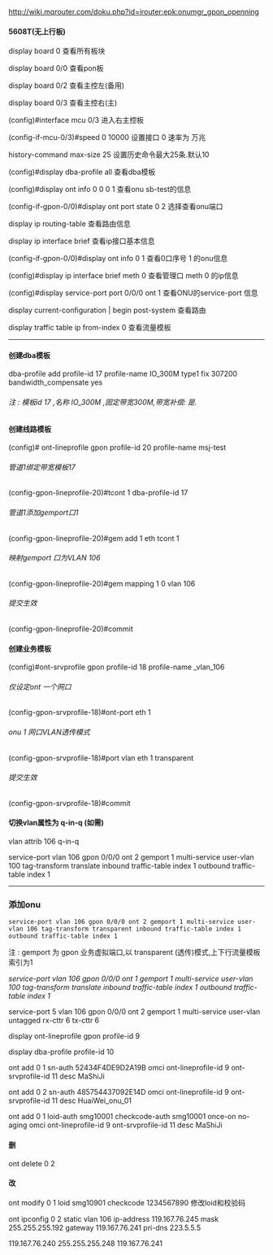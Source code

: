 http://wiki.mqrouter.com/doku.php?id=irouter:epk:onumgr_gpon_openning

#### 5608T(无上行板)

display board 0		查看所有板块

display board 0/0  查看pon板

display board 0/2  查看主控左(备用)

display board 0/3  查看主控右(主)

(config)#interface mcu 0/3		进入右主控板

(config-if-mcu-0/3)#speed 0 10000	设置接口 0 速率为 万兆

history-command max-size 25		设置历史命令最大25条.默认10



(config)#display dba-profile all   查看dba模板

(config)#display ont info 0 0 0 1		查看onu sb-test的信息

(config-if-gpon-0/0)#display ont port state 0 2  选择查看onu端口

display ip routing-table  查看路由信息

display ip interface brief  查看ip接口基本信息

(config-if-gpon-0/0)#display ont info 0 1	查看0口序号 1 的onu信息

(config)#display ip interface brief meth 0  查看管理口 meth 0 的ip信息

(config)#display service-port port 0/0/0 ont 1  查看ONU的service-port 信息

display current-configuration | begin post-system  查看路由

display traffic table ip from-index 0		查看流量模板

---

#### 创建dba模板

dba-profile add profile-id 17 profile-name IO_300M type1 fix 307200 bandwidth_compensate yes 

######  注 : 模板id 17 ,名称 IO_300M ,固定带宽300M,带宽补偿: 是.



#### 创建线路模板

(config)# ont-lineprofile gpon profile-id 20 profile-name msj-test

###### 管道1绑定带宽模板17

(config-gpon-lineprofile-20)#tcont 1 dba-profile-id 17

###### 管道1添加gemport口1

(config-gpon-lineprofile-20)#gem add 1 eth tcont 1

###### 映射gemport 口为VLAN 106

(config-gpon-lineprofile-20)#gem mapping 1 0 vlan 106

###### 提交生效

(config-gpon-lineprofile-20)#commit 



#### 创建业务模板

(config)#ont-srvprofile gpon profile-id 18 profile-name  _vlan_106

###### 仅设定ont 一个网口

(config-gpon-srvprofile-18)#ont-port eth 1

###### onu 1 网口VLAN透传模式 

(config-gpon-srvprofile-18)#port vlan eth 1 transparent

###### 提交生效

(config-gpon-srvprofile-18)#commit



#### 切换vlan属性为 q-in-q (如需)

vlan attrib 106 q-in-q 



service-port vlan 106 gpon 0/0/0 ont 2 gemport 1 multi-service user-vlan 100 tag-transform translate inbound traffic-table index 1 outbound traffic-table index 1

---

### 添加onu





`service-port vlan 106 gpon 0/0/0 ont 2 gemport 1 multi-service user-vlan 106 tag-transform transparent inbound traffic-table index 1 outbound traffic-table index 1`

注 : gemport 为 gpon 业务虚拟端口,以 transparent (透传)模式,上下行流量模板索引为1

*service-port vlan 106 gpon 0/0/0 ont 1 gemport 1 multi-service user-vlan 100 tag-transform translate inbound traffic-table index 1 outbound traffic-table index 1*



service-port 5 vlan 106 gpon 0/0/0 ont 2 gemport 1 multi-service user-vlan untagged rx-cttr 6 tx-cttr 6





display ont-lineprofile gpon profile-id 9

display dba-profile profile-id 10

ont add 0 1 sn-auth 52434F4DE9D2A19B omci ont-lineprofile-id 9 ont-srvprofile-id 11 desc MaShiJi

ont add 0 2 sn-auth 485754437092E14D omci ont-lineprofile-id 9 ont-srvprofile-id 11 desc HuaiWei_onu_01



ont add 0 1 loid-auth smg10001 checkcode-auth smg10001 once-on no-aging omci ont-lineprofile-id 9 ont-srvprofile-id 11 desc MaShiJi



#### 删

ont delete 0 2

#### 改

ont modify 0 1 loid smg10901 checkcode 1234567890  修改loid和校验码



ont ipconfig 0 2 static vlan 106 ip-address 119.167.76.245 mask 255.255.255.192 gateway 119.167.76.241 pri-dns 223.5.5.5

119.167.76.240 255.255.255.248 119.167.76.241